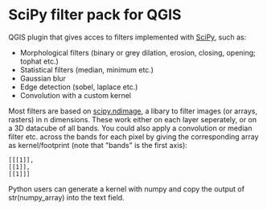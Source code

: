 # SciPy filter pack for QGIS
QGIS plugin that gives acces to filters implemented with [SciPy](https://scipy.org/), such as:
- Morphological filters (binary or grey dilation, erosion, closing, opening; tophat etc.)
- Statistical filters (median, minimum etc.)
- Gaussian blur
- Edge detection (sobel, laplace etc.)
- Convolution with a custom kernel

Most filters are based on [scipy.ndimage](https://docs.scipy.org/doc/scipy/reference/ndimage.html),
a libary to filter images (or arrays, rasters) in n dimensions. These 
work either on each layer seperately, or on a 3D datacube of all bands. 
You could also apply a convolution or median filter etc. across the bands for each pixel
by giving the corresponding array as kernel/footprint (note that "bands" is the first axis):

```
[[[1]],
[[1]],
[[1]]]
```

Python users can generate a kernel with numpy and copy the output of str(numpy_array) into the text field. 